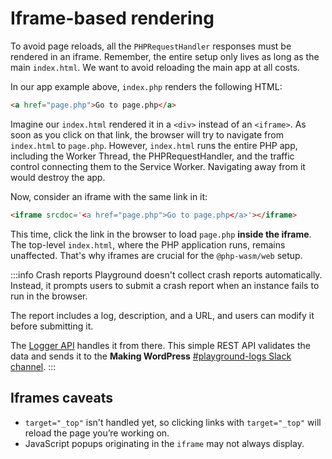 # Iframe-based rendering

To avoid page reloads, all the `PHPRequestHandler` responses must be rendered in an iframe. Remember, the entire setup only lives as long as the main `index.html`. We want to avoid reloading the main app at all costs.

In our app example above, `index.php` renders the following HTML:

```html
<a href="page.php">Go to page.php</a>
```

Imagine our `index.html` rendered it in a `<div>` instead of an `<iframe>`. As soon as you click on that link, the browser will try to navigate from `index.html` to `page.php`. However, `index.html` runs the entire PHP app, including the Worker Thread, the PHPRequestHandler, and the traffic control connecting them to the Service Worker. Navigating away from it would destroy the app.

Now, consider an iframe with the same link in it:

```html
<iframe srcdoc='<a href="page.php">Go to page.php</a>'></iframe>
```

This time, click the link in the browser to load `page.php` **inside the iframe**. The top-level `index.html`, where the PHP application runs, remains unaffected. That's why iframes are crucial for the `@php-wasm/web` setup.

:::info Crash reports
Playground doesn't collect crash reports automatically. Instead, it prompts users to submit a crash report when an instance fails to run in the browser.

The report includes a log, description, and a URL, and users can modify it before submitting it.

The [Logger API](https://github.com/WordPress/wordpress-playground/blob/trunk/packages/playground/website/public/logger.php) handles it from there. This simple REST API validates the data and sends it to the **Making WordPress** [#playground-logs Slack channel](https://wordpress.slack.com/archives/C06Q5DCKZ3L).
:::

## Iframes caveats

-   `target="_top"` isn't handled yet, so clicking links with `target="_top"` will reload the page you’re working on.
-   JavaScript popups originating in the `iframe` may not always display.
